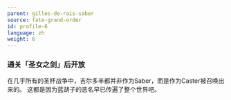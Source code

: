 ```yaml
---
parent: gilles-de-rais-saber
source: fate-grand-order
id: profile-6
language: zh
weight: 6
---
```


### 通关「圣女之剑」后开放

在几乎所有的圣杯战争中，吉尔多半都并非作为Saber，而是作为Caster被召唤出来的。
这都是因为蓝胡子的恶名早已传遍了整个世界吧。
